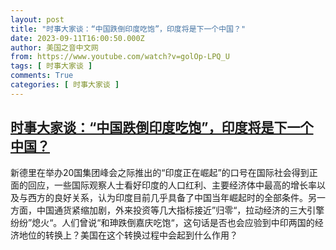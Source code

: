 ```yaml
---
layout: post
title: "时事大家谈：“中国跌倒印度吃饱”，印度将是下一个中国？"
date: 2023-09-11T16:00:50.000Z
author: 美国之音中文网
from: https://www.youtube.com/watch?v=golOp-LPQ_U
tags: [ 时事大家谈 ]
comments: True
categories: [ 时事大家谈 ]
---
```

<!--1694448050000-->
[时事大家谈：“中国跌倒印度吃饱”，印度将是下一个中国？](https://www.youtube.com/watch?v=golOp-LPQ_U)
------

<div>
新德里在举办20国集团峰会之际推出的“印度正在崛起”的口号在国际社会得到正面的回应，一些国际观察人士看好印度的人口红利、主要经济体中最高的增长率以及与西方的良好关系，认为印度目前几乎具备了中国当年崛起时的全部条件。另一方面，中国通货紧缩加剧，外来投资等几大指标接近”归零“，拉动经济的三大引擎纷纷”熄火“。人们曾说“和珅跌倒嘉庆吃饱“，这句话是否也会应验到中印两国的经济地位的转换上？美国在这个转换过程中会起到什么作用？
</div>

